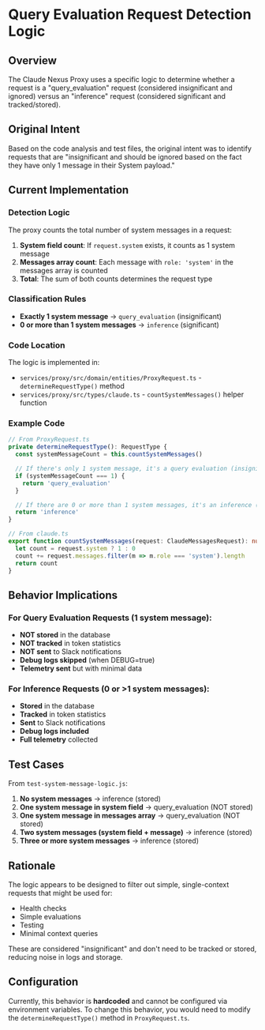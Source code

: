 # Query Evaluation Request Detection Logic

## Overview

The Claude Nexus Proxy uses a specific logic to determine whether a request is a "query_evaluation" request (considered insignificant and ignored) versus an "inference" request (considered significant and tracked/stored).

## Original Intent

Based on the code analysis and test files, the original intent was to identify requests that are "insignificant and should be ignored based on the fact they have only 1 message in their System payload."

## Current Implementation

### Detection Logic

The proxy counts the total number of system messages in a request:

1. **System field count**: If `request.system` exists, it counts as 1 system message
2. **Messages array count**: Each message with `role: 'system'` in the messages array is counted
3. **Total**: The sum of both counts determines the request type

### Classification Rules

- **Exactly 1 system message** → `query_evaluation` (insignificant)
- **0 or more than 1 system messages** → `inference` (significant)

### Code Location

The logic is implemented in:

- `services/proxy/src/domain/entities/ProxyRequest.ts` - `determineRequestType()` method
- `services/proxy/src/types/claude.ts` - `countSystemMessages()` helper function

### Example Code

```typescript
// From ProxyRequest.ts
private determineRequestType(): RequestType {
  const systemMessageCount = this.countSystemMessages()

  // If there's only 1 system message, it's a query evaluation (insignificant request)
  if (systemMessageCount === 1) {
    return 'query_evaluation'
  }

  // If there are 0 or more than 1 system messages, it's an inference (significant request)
  return 'inference'
}

// From claude.ts
export function countSystemMessages(request: ClaudeMessagesRequest): number {
  let count = request.system ? 1 : 0
  count += request.messages.filter(m => m.role === 'system').length
  return count
}
```

## Behavior Implications

### For Query Evaluation Requests (1 system message):

- **NOT stored** in the database
- **NOT tracked** in token statistics
- **NOT sent** to Slack notifications
- **Debug logs skipped** (when DEBUG=true)
- **Telemetry sent** but with minimal data

### For Inference Requests (0 or >1 system messages):

- **Stored** in the database
- **Tracked** in token statistics
- **Sent** to Slack notifications
- **Debug logs included**
- **Full telemetry** collected

## Test Cases

From `test-system-message-logic.js`:

1. **No system messages** → inference (stored)
2. **One system message in system field** → query_evaluation (NOT stored)
3. **One system message in messages array** → query_evaluation (NOT stored)
4. **Two system messages (system field + message)** → inference (stored)
5. **Three or more system messages** → inference (stored)

## Rationale

The logic appears to be designed to filter out simple, single-context requests that might be used for:

- Health checks
- Simple evaluations
- Testing
- Minimal context queries

These are considered "insignificant" and don't need to be tracked or stored, reducing noise in logs and storage.

## Configuration

Currently, this behavior is **hardcoded** and cannot be configured via environment variables. To change this behavior, you would need to modify the `determineRequestType()` method in `ProxyRequest.ts`.
